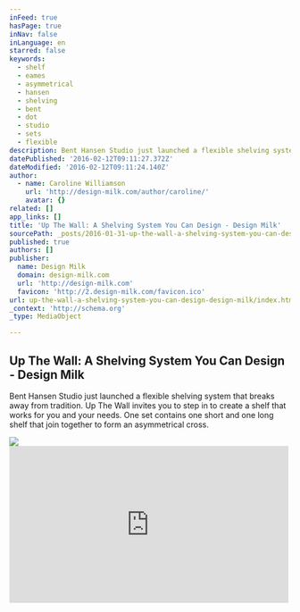 ```yaml
---
inFeed: true
hasPage: true
inNav: false
inLanguage: en
starred: false
keywords:
  - shelf
  - eames
  - asymmetrical
  - hansen
  - shelving
  - bent
  - dot
  - studio
  - sets
  - flexible
description: Bent Hansen Studio just launched a flexible shelving system that breaks away from tradition. Up The Wall invites you to step in to create a shelf that works for you and your needs. One set contains one short and one long shelf that join together to form an asymmetrical cross.
datePublished: '2016-02-12T09:11:27.372Z'
dateModified: '2016-02-12T09:11:24.140Z'
author:
  - name: Caroline Williamson
    url: 'http://design-milk.com/author/caroline/'
    avatar: {}
related: []
app_links: []
title: 'Up The Wall: A Shelving System You Can Design - Design Milk'
sourcePath: _posts/2016-01-31-up-the-wall-a-shelving-system-you-can-design-design-milk.md
published: true
authors: []
publisher:
  name: Design Milk
  domain: design-milk.com
  url: 'http://design-milk.com'
  favicon: 'http://2.design-milk.com/favicon.ico'
url: up-the-wall-a-shelving-system-you-can-design-design-milk/index.html
_context: 'http://schema.org'
_type: MediaObject

---
```

<article style=""><h1>Up The Wall: A Shelving System You Can Design - Design Milk</h1><p>Bent Hansen Studio just launched a flexible shelving system that breaks away from tradition. Up The Wall invites you to step in to create a shelf that works for you and your needs. One set contains one short and one long shelf that join together to form an asymmetrical cross.</p><img src="https://s3-us-west-2.amazonaws.com/the-grid-img/p/1afb6e46e555996e09352d7514c50cd5a24a8912.jpg" /></article>

<iframe src="https://player.vimeo.com/video/148095688" width="500" height="281" frameborder="0" webkitallowfullscreen="webkitallowfullscreen" mozallowfullscreen="mozallowfullscreen" allowfullscreen="allowfullscreen" style=""></iframe>